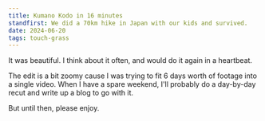 ```yaml
---
title: Kumano Kodo in 16 minutes
standfirst: We did a 70km hike in Japan with our kids and survived.
date: 2024-06-20
tags: touch-grass
---
```


It was beautiful. I think about it often, and would do it again in a heartbeat.

The edit is a bit zoomy cause I was trying to fit 6 days worth of footage into a
single video. When I have a spare weekend, I'll probably do a day-by-day recut
and write up a blog to go with it.

But until then, please enjoy.

<video-youtube webc:nokeep id="d33uwAD8o6I"></video-youtube>
